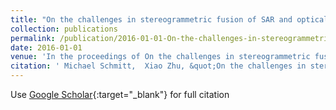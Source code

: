 ```yaml
---
title: "On the challenges in stereogrammetric fusion of SAR and optical imagery for urban areas"
collection: publications
permalink: /publication/2016-01-01-On-the-challenges-in-stereogrammetric-fusion-of-SAR-and-optical-imagery-for-urban-areas
date: 2016-01-01
venue: 'In the proceedings of On the challenges in stereogrammetric fusion of SAR and optical imagery for urban areas'
citation: ' Michael Schmitt,  Xiao Zhu, &quot;On the challenges in stereogrammetric fusion of SAR and optical imagery for urban areas.&quot; In the proceedings of On the challenges in stereogrammetric fusion of SAR and optical imagery for urban areas, 2016.'
---
```

Use [Google Scholar](https://scholar.google.com/scholar?q=On+the+challenges+in+stereogrammetric+fusion+of+SAR+and+optical+imagery+for+urban+areas){:target="_blank"} for full citation